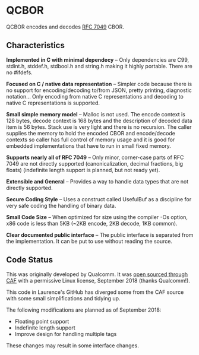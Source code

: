 # QCBOR

QCBOR encodes and decodes [RFC 7049](https://tools.ietf.org/html/rfc7049) CBOR. 

## Characteristics

**Implemented in C with minimal dependecy** – Only dependencies are C99, stdint.h, stddef.h, stdbool.h and string.h making it highly portable. There are no #ifdefs.

**Focused on C / native data representation** – Simpler code because there is no support for encoding/decoding to/from JSON, pretty printing, diagnostic notation... Only encoding from native C representations and decoding to native C representations is supported.

**Small simple memory model** – Malloc is not used. The encode context is 128 bytes, decode context is 168 bytes and the description of decoded data item is 56 bytes. Stack use is very light and there is no recursion. The caller supplies the memory to hold the encoded CBOR and encode/decode contexts so caller has full control of memory usage and it is good for embedded implementations that have to run in small fixed memory. 

**Supports nearly all of RFC 7049** – Only minor, corner-case parts of RFC 7049 are not directly supported (canonicalization, decimal fractions, big floats) (indefinite length support is planned, but not ready yet).

**Extensible and General** – Provides a way to handle data types that are not directly supported.

**Secure Coding Style** – Uses a construct called UsefulBuf as a discipline for very safe coding the handling of binary data.

**Small Code Size** – When optimized for size using the compiler -Os option, x86 code is less than 5KB (~2KB encode, 2KB decode, 1KB common). 

**Clear documented public interface** – The public interface is separated from the implementation. It can be put to use without reading the source. 

## Code Status
This was originally developed by Qualcomm. It was [open sourced through CAF](https://source.codeaurora.org/quic/QCBOR/QCBOR/) with a permissive Linux license, September 2018 (thanks Qualcomm!).

This code in Laurence's GitHub has diverged some from the CAF source with some small simplifications and tidying up. 

The following modifications are planned as of September 2018:
* Floating point support
* Indefinite length support
* Improve design for handling multiple tags

These changes may result in some interface changes. 




